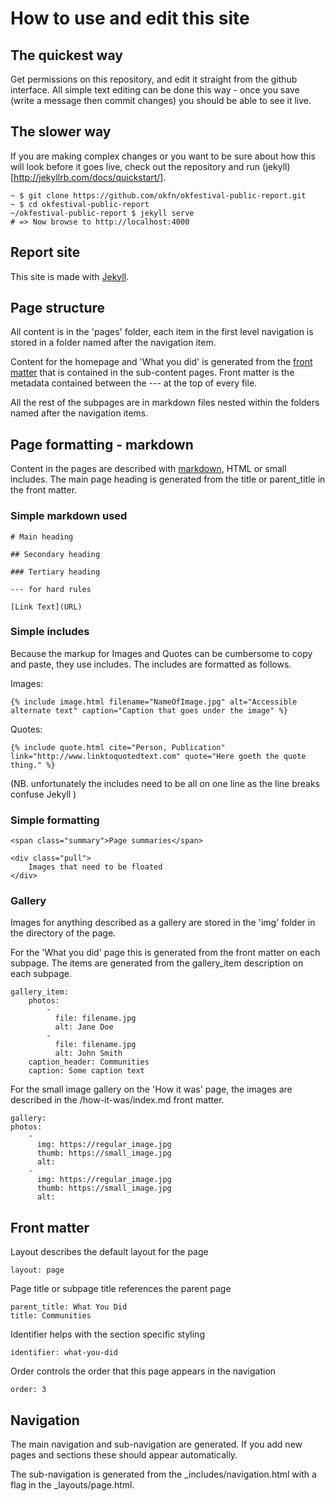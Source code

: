 # How to use and edit this site

## The quickest way

Get permissions on this repository, and edit it straight from the github interface. All simple text editing can be done this way - once you save (write a message then commit changes) you should be able to see it live.

## The slower way

If you are making complex changes or you want to be sure about how this will look before it goes live, check out the repository and run (jekyll)[http://jekyllrb.com/docs/quickstart/].

    ~ $ git clone https://github.com/okfn/okfestival-public-report.git
    ~ $ cd okfestival-public-report
    ~/okfestival-public-report $ jekyll serve
    # => Now browse to http://localhost:4000

## Report site

This site is made with [Jekyll](jekyllrb.com).

## Page structure

All content is in the 'pages' folder, each item in the first level navigation is stored in a folder named after the navigation item.

Content for the homepage and 'What you did' is generated from the [front matter](http://jekyllrb.com/docs/frontmatter/) that is contained in the sub-content pages. Front matter is the metadata contained between the --- at the top of every file.

All the rest of the subpages are in markdown files nested within the folders named after the navigation items.

## Page formatting - markdown

Content in the pages are described with [markdown](http://daringfireball.net/projects/markdown/), HTML or small includes. The main page heading is generated from the title or parent_title in the front matter.

### Simple markdown used

    # Main heading

    ## Secondary heading

    ### Tertiary heading

    --- for hard rules

    [Link Text](URL)

### Simple includes

Because the markup for Images and Quotes can be cumbersome to copy and paste, they use includes. The includes are formatted as follows.

Images:

    {% include image.html filename="NameOfImage.jpg" alt="Accessible alternate text" caption="Caption that goes under the image" %}

Quotes:

    {% include quote.html cite="Person, Publication" link="http://www.linktoquotedtext.com" quote="Here goeth the quote thing." %}

(NB. unfortunately the includes need to be all on one line as the line breaks confuse Jekyll )

### Simple formatting

    <span class="summary">Page summaries</span>

    <div class="pull">
        Images that need to be floated
    </div>



### Gallery

Images for anything described as a gallery are stored in the 'img' folder in the directory of the page.

For the 'What you did' page this is generated from the front matter on each subpage. The items are generated from the gallery_item description on each subpage.

    gallery_item:
        photos:
            -
              file: filename.jpg
              alt: Jane Doe
            -
              file: filename.jpg
              alt: John Smith
        caption_header: Communities
        caption: Some caption text


For the small image gallery on the 'How it was' page, the images are described in the /how-it-was/index.md front matter.

    gallery:
    photos:
        -
          img: https://regular_image.jpg
          thumb: https://small_image.jpg
          alt:
        -
          img: https://regular_image.jpg
          thumb: https://small_image.jpg
          alt:

## Front matter

Layout describes the default layout for the page

    layout: page

Page title or subpage title references the parent page

    parent_title: What You Did
    title: Communities

Identifier helps with the section specific styling

    identifier: what-you-did

Order controls the order that this page appears in the navigation

    order: 3


## Navigation

The main navigation and sub-navigation are generated. If you add new pages and sections these should appear automatically.

The sub-navigation is generated from the _includes/navigation.html with a flag in the _layouts/page.html.

